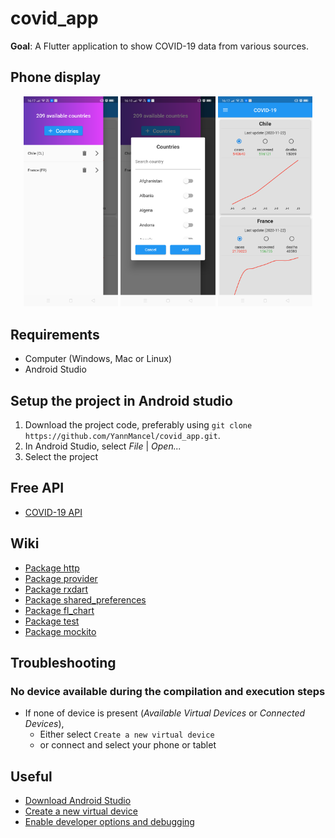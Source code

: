 # covid_app

**Goal**: A Flutter application to show COVID-19 data from various sources.


## Phone display
<p align="middle">
     <img src="./screenshots/phone_1.png" width="30%" height="30%"> <img src="./screenshots/phone_2.png" width="30%" height="30%"> <img src="./screenshots/phone_3.png" width="30%" height="30%">
</p>


## Requirements
* Computer (Windows, Mac or Linux)
* Android Studio


## Setup the project in Android studio
1. Download the project code, preferably using `git clone https://github.com/YannMancel/covid_app.git`.
2. In Android Studio, select *File* | *Open...*
3. Select the project


## Free API
* [COVID-19 API](https://covid19-api.org/)


## Wiki
* [Package http](https://pub.dev/packages/http)
* [Package provider](https://pub.dev/packages/provider)
* [Package rxdart](https://pub.dev/packages/rxdart)
* [Package shared_preferences](https://pub.dev/packages/shared_preferences)
* [Package fl_chart](https://pub.dev/packages/fl_chart)
* [Package test](https://pub.dev/packages/test)
* [Package mockito](https://pub.dev/packages/mockito)


## Troubleshooting

### No device available during the compilation and execution steps 
* If none of device is present (*Available Virtual Devices* or *Connected Devices*),
    * Either select `Create a new virtual device`
    * or connect and select your phone or tablet
     
     
## Useful
* [Download Android Studio](https://developer.android.com/studio)
* [Create a new virtual device](https://developer.android.com/studio/run/managing-avds.html)
* [Enable developer options and debugging](https://developer.android.com/studio/debug/dev-options.html#enable)